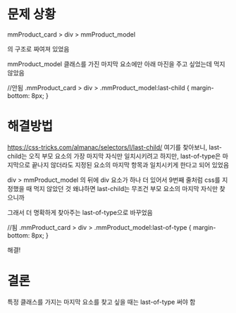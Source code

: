 # 문제 상황

mmProduct_card > div > mmProduct_model

의 구조로 짜여져 있었음

mmProduct_model 클래스를 가진 마지막 요소에만 아래 마진을 주고 싶었는데 먹지 않았음


//안됨
.mmProduct_card > div > .mmProduct_model:last-child {
  margin-bottom: 8px;
}





# 해결방법

https://css-tricks.com/almanac/selectors/l/last-child/
여기를 찾아보니, last-child는 오직 부모 요소의 가장 마지막 자식만 일치시키려고 하지만,
last-of-type은 마지막으로 끝나지 않더라도 지정된 요소의 마지막 항목과 일치시키게 한다고 되어 있었음



div > mmProduct_model 의 뒤에 div 요소가 하나 더 있어서 9번째 줄처럼 css를 지정했을 때 먹지 않았던 것
왜냐하면 last-child는 무조건 부모 요소의 마지막 자식만 찾으니까



그래서 더 명확하게 찾아주는 last-of-type으로 바꾸었음

//됨
.mmProduct_card > div > .mmProduct_model:last-of-type {
  margin-bottom: 8px;
}

해결!





# 결론

특정 클래스를 가지는 마지막 요소를 찾고 싶을 때는 last-of-type 써야 함
